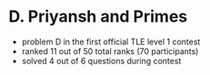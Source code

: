 # D. Priyansh and Primes

* problem D in the first official TLE level 1 contest
* ranked 11 out of 50 total ranks (70 participants)
* solved 4 out of 6 questions during contest